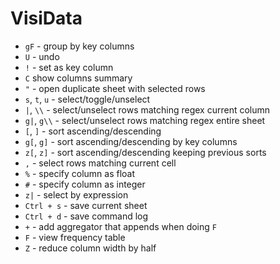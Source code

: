 # VisiData

- `gF` - group by key columns
- `U` - undo
- `!` - set as key column
- `C` show columns summary
- `"` - open duplicate sheet with selected rows
- `s`, `t`, `u` - select/toggle/unselect
- `|`, `\\` - select/unselect rows matching regex current column
- `g|`, `g\\` - select/unselect rows matching regex entire sheet
- `[`, `]` - sort ascending/descending
- `g[`, `g]` - sort ascending/descending by key columns
- `z[`, `z]` - sort ascending/descending keeping previous sorts
- `,` - select rows matching current cell
- `%` - specify column as float
- `#` - specify column as integer
- `z|` - select by expression
- `Ctrl + s` - save current sheet
- `Ctrl + d` - save command log
- `+` - add aggregator that appends when doing `F`
- `F` - view frequency table
- `Z` - reduce column width by half
